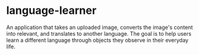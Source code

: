 # language-learner
An application that takes an uploaded image, converts the image's content into relevant, and translates to another language. The goal is to help users learn a different language through objects they observe in their everyday life.
